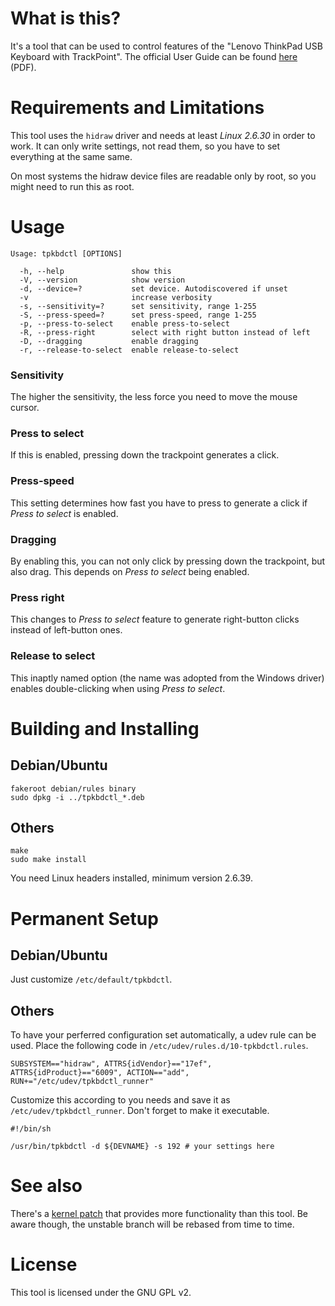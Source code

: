 What is this?
=============

It's a tool that can be used to control features of the
"Lenovo ThinkPad USB Keyboard with TrackPoint".
The official User Guide can be found [here][1] (PDF).

[1]: http://download.lenovo.com/ibmdl/pub/pc/pccbbs/options_iso/45k1918_ug.pdf "User Guide"

Requirements and Limitations
============================

This tool uses the `hidraw` driver and needs at least *Linux 2.6.30* in order
to work. It can only write settings, not read them, so you have to set
everything at the same same.

On most systems the hidraw device files are readable only by root, so you
might need to run this as root.

Usage
=====

    Usage: tpkbdctl [OPTIONS]
    
      -h, --help               show this
      -V, --version            show version
      -d, --device=?           set device. Autodiscovered if unset
      -v                       increase verbosity
      -s, --sensitivity=?      set sensitivity, range 1-255
      -S, --press-speed=?      set press-speed, range 1-255
      -p, --press-to-select    enable press-to-select
      -R, --press-right        select with right button instead of left
      -D, --dragging           enable dragging
      -r, --release-to-select  enable release-to-select


### Sensitivity
The higher the sensitivity, the less force you need to move the mouse cursor.

### Press to select
If this is enabled, pressing down the trackpoint generates a click.

### Press-speed
This setting determines how fast you have to press to generate a click if
*Press to select* is enabled.

### Dragging
By enabling this, you can not only click by pressing down the trackpoint, but
also drag. This depends on *Press to select* being enabled.

### Press right
This changes to *Press to select* feature to generate right-button clicks
instead of left-button ones.

### Release to select
This inaptly named option (the name was adopted from the Windows driver)
enables double-clicking when using *Press to select*.


Building and Installing
=======================

Debian/Ubuntu
-------------

    fakeroot debian/rules binary
    sudo dpkg -i ../tpkbdctl_*.deb

Others
------

    make
    sudo make install

You need Linux headers installed, minimum version 2.6.39.

Permanent Setup
===============

Debian/Ubuntu
-------------

Just customize `/etc/default/tpkbdctl`.

Others
------

To have your perferred configuration set automatically, a udev rule can be
used. Place the following code in  `/etc/udev/rules.d/10-tpkbdctl.rules`.

    SUBSYSTEM=="hidraw", ATTRS{idVendor}=="17ef", ATTRS{idProduct}=="6009", ACTION=="add", RUN+="/etc/udev/tpkbdctl_runner"

Customize this according to you needs and save it as `/etc/udev/tpkbdctl_runner`.
Don't forget to make it executable.

    #!/bin/sh
    
    /usr/bin/tpkbdctl -d ${DEVNAME} -s 192 # your settings here

See also
========

There's a [kernel patch][2] that provides more functionality than this tool.
Be aware though, the unstable branch will be rebased from time to time.

[2]: https://github.com/bseibold/linux/tree/tpkbd-unstable (Kernel patch)

License
=======

This tool is licensed under the GNU GPL v2.

